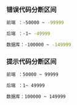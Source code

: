 ### 错误代码分断区间

````sh
前端 ：-50000 ~ -99999

后端 ：-1~ -49999

数据库：-100000 ~ -149999
````

### 提示代码分断区间

````sh
前端 ：50000 ~ 99999

后端 ：1~ 49999

数据库：100000 ~ 149999
````